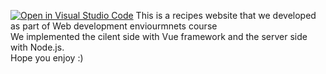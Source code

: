 [![Open in Visual Studio Code](https://classroom.github.com/assets/open-in-vscode-c66648af7eb3fe8bc4f294546bfd86ef473780cde1dea487d3c4ff354943c9ae.svg)](https://classroom.github.com/online_ide?assignment_repo_id=8045617&assignment_repo_type=AssignmentRepo)
This is a recipes website that we developed as part of Web development enviourmnets course
<br />
We implemented the cilent side with Vue framework and the server side with Node.js.
<br />
Hope you enjoy :)
